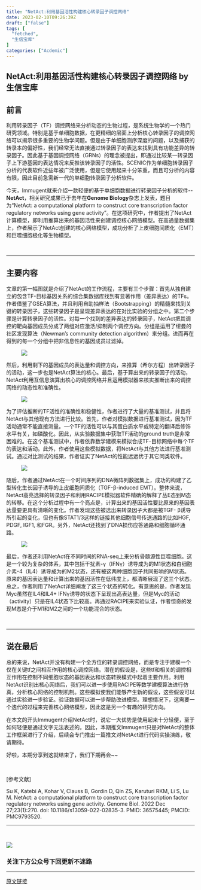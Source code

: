 ```yaml
---
title: "NetAct:利用基因活性构建核心转录因子调控网络"
date: 2023-02-10T09:26:39Z
draft: ["false"]
tags: [
  "fetched",
  "生信宝库"
]
categories: ["Acdemic"]
---
```

NetAct:利用基因活性构建核心转录因子调控网络 by 生信宝库
------
<div><section data-tool="mdnice编辑器" data-website="https://www.mdnice.com"><h2 data-tool="mdnice编辑器"><span></span></h2><section><mp-common-profile data-pluginname="mpprofile" data-weui-theme="light" data-id="MzI4MjY5ODI1Nw==" data-headimg="http://mmbiz.qpic.cn/mmbiz_png/GL6g5Y3aR7f28iaAPOSZyaVreHSWoQketIFUzNSiayMfvqbyCD0TNcBv06SGnkaO1gXRsN9icoQ23IjMJ5ta3Jia9w/0?wx_fmt=png" data-nickname="生信宝库" data-alias="sxbk2020" data-signature="本公众号只用于生信知识的收集与传播，以及生信人之间互相交流和学习，不会涉及任何商业利益。本公众号各小编平时忙于科研，更新文章较其它同类型公众号较慢，但保持宁缺毋滥的本心，只更新对大家有用的推文。" data-from="0" data-is_biz_ban="0"></mp-common-profile></section><h2 data-tool="mdnice编辑器"><span>前言</span></h2><p data-tool="mdnice编辑器">利用转录因子（TF）调控网络来分析<span>动态的</span>生物过程，是系统生物学的一个热门研究领域。特别是基于单细胞数据，在更精细的层面上分析核心转录因子的调控网络可以揭示很多重要的生物学问题。但是由于单细胞测序深度的问题，以及捕获的转录本的偏好性，我们经常无法直接通过转录因子的表达来找到具有功能差异的转录因子。因此基于基因调控网络（GRNs）的理念被提出，即通过比较某一转录因子上下游基因的表达情况来反推该转录因子的活性。SCENIC作为单细胞转录因子分析的代表软件近些年被广泛使用，但是它使用起来十分笨重，而且可分析的内容有限，因此目前急需新一代的单细胞转录因子分析软件。</p><p data-tool="mdnice编辑器">今天，Immugent就来介绍一款轻便的基于单细胞数据进行转录因子分析的软件--<strong>NetAct</strong>，相关研究成果已于去年在<strong>Genome Biology</strong>杂志上发表，题目为“NetAct: a computational platform to construct core transcription factor regulatory networks using gene activity”。在这项研究中，作者提出了NetAct计算模型，即利用推算出来的基因活性来创建调控核心网络模型。在高通量数据集上，作者展示了NetAct创建的核心网络模型，成功分析了上皮细胞间质化（EMT）和巨噬细胞极化等生物模型。</p><p data-tool="mdnice编辑器"><br></p><hr data-tool="mdnice编辑器"><h2 data-tool="mdnice编辑器"><span></span><span>主要内容</span></h2><p data-tool="mdnice编辑器">文章的第一幅图就是介绍了NetAct的工作流程，主要有三个步骤：首先从独自建立的包含TF-目标基因关系的综合集数据库找到有显著作用（差异表达）的TFs。作者借鉴了GSEA算法，并且利用自助抽样法（Bootstrapping）的精髓来找到关键的转录因子，这些转录因子是呈现差异表达的在对比实验的分组之中。第二个步骤是计算转录因子的活性。对每一个找到的差异表达的转录因子，NetAct把其调控的靶向基因成员分成了两组对应激活/抑制两个调控方向。分组是运用了纽曼的社区发现算法（Newman’s community detection algorithm）来分组。进而再在得到的每一个分组中把非信息性的基因成员过滤掉。</p><figure data-tool="mdnice编辑器"><img data-ratio="1.008158508158508" data-src="https://mmbiz.qpic.cn/mmbiz_png/GL6g5Y3aR7dP243ic26VaHcw6YWBhYpaCNQgrtApa9010vZwLknog3pN7m7grQoiaGQldKLD89gguCtPr3jgJYUw/640?wx_fmt=png" data-type="png" data-w="858" src="https://mmbiz.qpic.cn/mmbiz_png/GL6g5Y3aR7dP243ic26VaHcw6YWBhYpaCNQgrtApa9010vZwLknog3pN7m7grQoiaGQldKLD89gguCtPr3jgJYUw/640?wx_fmt=png"></figure><p data-tool="mdnice编辑器">然后，利用剩下的基因成员的表达量和调控方向，来推算（希尔方程）出转录因子的活动，这一步也是NetAct算法的核心。<span>最后，</span>基于算出来的转录因子的活动，NetAct利用互信息演算出核心的调控网络并且运用模拟器来核实推断出来的调控网络的动态性和准确性。</p><figure data-tool="mdnice编辑器"><img data-ratio="0.7935943060498221" data-src="https://mmbiz.qpic.cn/mmbiz_png/GL6g5Y3aR7dP243ic26VaHcw6YWBhYpaCwfDR4xXiblC22HXRz790LSkd4ac7YLTRfI7sulBoRORM95v1evnEWSg/640?wx_fmt=png" data-type="png" data-w="843" src="https://mmbiz.qpic.cn/mmbiz_png/GL6g5Y3aR7dP243ic26VaHcw6YWBhYpaCwfDR4xXiblC22HXRz790LSkd4ac7YLTRfI7sulBoRORM95v1evnEWSg/640?wx_fmt=png"></figure><p data-tool="mdnice编辑器">为了评估推断的TF活性的准确性和稳健性，作者进行了大量的基准测试，并且将NetAct与其他现有方法进行比较。<span>首先，</span>作者对模拟数据进行基准测试，因为TF活动通常不能直接测量。一个TF的活性可以与其蛋白质水平或特定的翻译后修饰水平有关，如磷酸化。因此，从实验数据集中获取TF活动的ground truth是非常困难的。在这个基准测试中，作者依靠数学建模来模拟合成TF-目标网络中每个TF的表达和活动。<span>此外，</span>作者使用这些模拟数据，将NetAct与其他方法进行基准测试。通过对比测试的结果，作者证实了NetAct的性能远远优于其它同类软件。</p><figure data-tool="mdnice编辑器"><img data-ratio="0.4767676767676768" data-src="https://mmbiz.qpic.cn/mmbiz_png/GL6g5Y3aR7dP243ic26VaHcw6YWBhYpaCLicJMMTqo6kD3M8xeQmm7laDblDI9ia6uU7sB4lh3XLrXHXicUFAsfvZQ/640?wx_fmt=png" data-type="png" data-w="990" src="https://mmbiz.qpic.cn/mmbiz_png/GL6g5Y3aR7dP243ic26VaHcw6YWBhYpaCLicJMMTqo6kD3M8xeQmm7laDblDI9ia6uU7sB4lh3XLrXHXicUFAsfvZQ/640?wx_fmt=png"></figure><p data-tool="mdnice编辑器">随后，作者通过NetAct在一个时间序列的DNA微阵列数据集上，成功的构建了乙型转化生长因子诱导的上皮细胞间质化（TGF-β-induced EMT）。整体来说，NetAct高亮选择的转录因子和利用RACIPE模拟器软件精确的解释了丛E态到M态的转移。在这个分析过程中有一个亮点是，计算出来的基因活性要比原来的基因表达量要更具有清晰的变化。作者发现这些被选出来转录因子大都是被TGF- β诱导所引起的变化，但也有像STAT1/3这样的链接其他细胞信号传送通路的比如HGF, PDGF, IGF1, 和FGR。另外，NetAct还找到了DNA损伤应答通路和细胞循环通路。</p><figure data-tool="mdnice编辑器"><img data-ratio="0.48216106014271154" data-src="https://mmbiz.qpic.cn/mmbiz_png/GL6g5Y3aR7dP243ic26VaHcw6YWBhYpaCk8aB1WtmQibkbIlVPGpO9LnFQdickteBMnuLzPgicj39kOF5566jNQO6Q/640?wx_fmt=png" data-type="png" data-w="981" src="https://mmbiz.qpic.cn/mmbiz_png/GL6g5Y3aR7dP243ic26VaHcw6YWBhYpaCk8aB1WtmQibkbIlVPGpO9LnFQdickteBMnuLzPgicj39kOF5566jNQO6Q/640?wx_fmt=png"></figure><p data-tool="mdnice编辑器">最后，作者还利用NetAct在不同时间的RNA-seq上来分析骨髓源性巨噬细胞。这是一个较为复杂的体系，其中包括干扰素-γ（IFNγ）诱导成为的M1状态和白细胞介素-4（IL4）诱导成为的M2状态，还有被这两种细胞因子共同影响的M状态。原来的基因表达量和计算出来的基因活性在低纬度上，都清晰展现了这三个状态。总之，作者利用了NetAct详细阐发了这三个状态的转化。有意思的是，作者发现Myc虽然在IL4和IL4+ IFNγ诱导的状态下呈现出高表达量，但是Myc的活动（activity）只是在IL4状态下比较高。再通过RACIPE来实验认证，作者惊奇的发现M态是介于M1和M2之间的一个功能混合的状态。</p><p data-tool="mdnice编辑器"><br></p><hr data-tool="mdnice编辑器"><h2 data-tool="mdnice编辑器"><span></span><span>说在最后</span></h2><p data-tool="mdnice编辑器">总的来说，NetAct并没有构建一个全方位的转录调控网络，而是专注于建模一个仅在关键tf之间相互作用的核心调控网络。潜在的假设是，这些tf和相关的调控相互作用在控制不同细胞状态的基因表达和状态转换模式中起着主要作用。利用NetAct识别出核心网络后，我们可以进一步使用RACIPE等数学建模算法进行仿真，分析核心网络的控制机制。这些模拟使我们能够产生新的假设，这些假设可以通过实验进一步验证。验证数据可以进一步帮助改进模型。理想情况下，这需要一个迭代的过程来完善核心网络模型，因此这是另一个有趣的研究方向。</p><p data-tool="mdnice编辑器">在本文的开头Immugent介绍NetAct时，说它一大优势是使用起来十分轻便，至于如何轻便是通过文字无法表述的。因此，本期推文Immugent只是对NetAct的整体工作框架进行了介绍，后续会专门推出一篇推文对NetAct进行代码实操演练，敬请期待。</p><p data-tool="mdnice编辑器">好啦，本期分享到这就结束了，我们下期再会~~</p><p data-tool="mdnice编辑器"><br></p><p data-tool="mdnice编辑器">[参考文献]</p><p data-tool="mdnice编辑器">Su K, Katebi A, Kohar V, Clauss B, Gordin D, Qin ZS, Karuturi RKM, Li S, Lu M. NetAct: a computational platform to construct core transcription factor regulatory networks using gene activity. Genome Biol. 2022 Dec 27;23(1):270. doi: 10.1186/s13059-022-02835-3. PMID: 36575445; PMCID: PMC9793520.</p><hr data-tool="mdnice编辑器"><p data-tool="mdnice编辑器"><br></p><p><img data-galleryid="" data-ratio="1" data-s="300,640" data-src="https://mmbiz.qpic.cn/mmbiz_jpg/GL6g5Y3aR7f28iaAPOSZyaVreHSWoQket3gNW3WtOGwutAMDGYKSk6ZBOdhDUyS95mNMn5INvyOIibBSfHgzI6sQ/640?wx_fmt=jpeg" data-type="jpeg" data-w="258" src="https://mmbiz.qpic.cn/mmbiz_jpg/GL6g5Y3aR7f28iaAPOSZyaVreHSWoQket3gNW3WtOGwutAMDGYKSk6ZBOdhDUyS95mNMn5INvyOIibBSfHgzI6sQ/640?wx_fmt=jpeg"></p><h3 data-tool="mdnice编辑器"><span>关注下方公众号下回更新不迷路</span></h3><section><mp-common-profile data-weui-theme="light" data-id="MzI4MjY5ODI1Nw==" data-pluginname="mpprofile" data-headimg="http://mmbiz.qpic.cn/mmbiz_png/GL6g5Y3aR7f28iaAPOSZyaVreHSWoQketIFUzNSiayMfvqbyCD0TNcBv06SGnkaO1gXRsN9icoQ23IjMJ5ta3Jia9w/0?wx_fmt=png" data-nickname="生信宝库" data-alias="sxbk2020" data-signature="用于生信知识的收集与传播，以及生信人之间学习交流。本公众号各小编平时忙于科研，更新文章较其它同类型公众号较慢，但保持宁缺毋滥的本心，只更新对大家有用的推文。" data-from="2" data-is_biz_ban="0"></mp-common-profile><span></span></section></section><p><mp-style-type data-value="3"></mp-style-type></p></div>  
<hr>
<a href="https://mp.weixin.qq.com/s/yz81TE9aB9aEdOxNd_fwdQ",target="_blank" rel="noopener noreferrer">原文链接</a>

